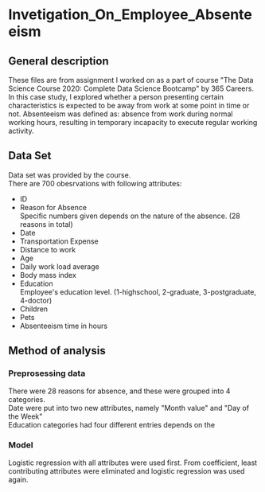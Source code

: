 # Invetigation_On_Employee_Absenteeism
## General description
These files are from assignment I worked on as a part of course "The Data Science Course 2020: Complete Data Science Bootcamp" by 365 Careers.
In this case study, I explored whether a person presenting certain characteristics is expected to be away from work at some point in time or not.
Absenteeism was defined as: absence from work during normal working hours, resulting in temporary incapacity to execute regular working activity.

## Data Set
Data set was provided by the course. \
There are 700 obesrvations with following attributes:

- ID
- Reason for Absence  
Specific numbers given depends on the nature of the absence.  (28 reasons in total)
- Date
- Transportation Expense
- Distance to work
- Age
- Daily work load average
- Body mass index
- Education  
Employee's education level.  (1-highschool, 2-graduate, 3-postgraduate, 4-doctor)
- Children
- Pets
- Absenteeism time in hours

## Method of analysis
### Preprosessing data
There were 28 reasons for absence, and these were grouped into 4 categories. \
Date were put into two new attributes, namely "Month value" and "Day of the Week" \
Education categories had four different entries depends on the

### Model
Logistic regression with all attributes were used first.  From coefficient, least contributing attributes were eliminated and logistic regression was used again.
